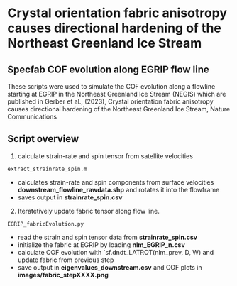 # Crystal orientation fabric anisotropy causes directional hardening of the Northeast Greenland Ice Stream
## Specfab COF evolution along EGRIP flow line

These scripts were used to simulate the COF evolution along a flowline starting at EGRIP in the Northeast Greenland Ice Stream (NEGIS) which are published 
in Gerber et al., (2023), Crystal orientation fabric anisotropy causes directional hardening of the Northeast Greenland Ice Stream, Nature Communications

## Script overview

1)  calculate strain-rate and spin tensor from satellite velocities

`extract_strainrate_spin.m` 
- calculates strain-rate and spin components from surface velocities **downstream_flowline_rawdata.shp** and rotates it into the flowframe
- saves output in **strainrate_spin.csv**

2) Iteratetively update fabric tensor along flow line.

`EGRIP_fabricEvolution.py`
- read the strain and spin tensor data from **strainrate_spin.csv**
- initialize the fabric at EGRIP by loading **nlm_EGRIP_n.csv**
- calculate COF evolution with `sf.dndt_LATROT(nlm_prev, D, W) and update fabric from previous step
- save output in **eigenvalues_downstream.csv** and COF plots in **images/fabric_stepXXXX.png**
